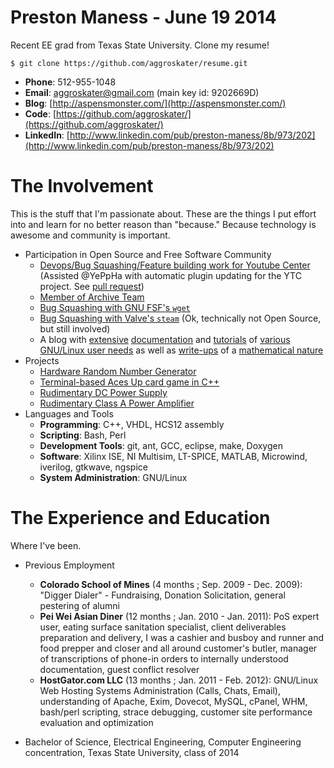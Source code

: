 # Preston Maness - June 19 2014

Recent EE grad from Texas State University. Clone my resume! 

`$ git clone https://github.com/aggroskater/resume.git`

* __Phone__: 512-955-1048 
* __Email__: aggroskater@gmail.com (main key id: 9202669D)
* __Blog__: [http://aspensmonster.com/](http://aspensmonster.com/) 
* __Code__: [https://github.com/aggroskater/](https://github.com/aggroskater/) 
* __LinkedIn__: [http://www.linkedin.com/pub/preston-maness/8b/973/202](http://www.linkedin.com/pub/preston-maness/8b/973/202)

# The Involvement

This is the stuff that I'm passionate about. These are the things I put effort 
into and learn for no better reason than "because." Because technology is 
awesome and community is important.

* Participation in Open Source and Free Software Community
    * [Devops/Bug Squashing/Feature building work for Youtube Center](https://github.com/YePpHa/YouTubeCenter/issues/219) (Assisted @YePpHa with automatic plugin updating for the YTC project. See [pull request](https://github.com/YePpHa/YouTubeCenter/pull/222))
    * [Member of Archive Team](http://www.archiveteam.org/index.php?title=Special%3ASearch&search=aggroskater&go=Go)
    * [Bug Squashing with GNU FSF's `wget`](https://savannah.gnu.org/bugs/index.php?36570)
    * [Bug Squashing with Valve's `steam`](https://github.com/ValveSoftware/steam-for-linux/issues/753) (Ok, technically not Open Source, but still involved)
    * A blog with [extensive](http://aspensmonster.com/2013/01/19/updated-procedures-for-installing-steam-for-linux-beta-on-debian-gnulinux-testingwheezy/) 
      [documentation](http://aspensmonster.com/2011/10/22/setting-up-a-pxe-netboot-server-for-network-installations-of-gnulinux/) 
      and [tutorials](http://aspensmonster.com/2011/09/11/installing-prboom-and-dosbox-without-root-privileges/) 
      of [various GNU/Linux user needs](http://aspensmonster.com/2011/08/04/shell-scripting-for-pottermore/)
      as well as [write-ups](http://aspensmonster.com/2009/12/27/find-the-maclaurin-series-for-sqrtx1/) 
      of a [mathematical nature](http://aspensmonster.com/2010/11/19/a-blood-brain-pharmacokinetic-model/)
* Projects
    * [Hardware Random Number Generator](https://github.com/aggroskater/ee4390-senior-design-i/)
    * [Terminal-based Aces Up card game in C++](https://github.com/aggroskater/cardgame.git)
    * [Rudimentary DC Power Supply](https://github.com/aggroskater/ee3350-project/blob/master/final-psu.png)
    * [Rudimentary Class A Power Amplifier](https://github.com/aggroskater/ee3350-project/blob/master/final-schem.png)
* Languages and Tools
    * __Programming__: C++, VHDL, HCS12 assembly
    * __Scripting__: Bash, Perl
    * __Development Tools__: git, ant, GCC, eclipse, make, Doxygen
    * __Software__: Xilinx ISE, NI Multisim, LT-SPICE, MATLAB, Microwind,
      iverilog, gtkwave, ngspice
    * __System Administration__: GNU/Linux 

# The Experience and Education

Where I've been.

* Previous Employment
    * __Colorado School of Mines__ (4 months ; Sep. 2009 - Dec. 2009): "Digger
      Dialer" - Fundraising, Donation Solicitation, general pestering of alumni
    * __Pei Wei Asian Diner__ (12 months ; Jan. 2010 - Jan. 2011): PoS expert
      user, eating surface sanitation specialist, client deliverables
preparation and delivery, I was a cashier and busboy and runner and food
prepper and closer and all around customer's butler, manager of transcriptions
of phone-in orders to internally understood documentation, guest conflict
resolver
    * __HostGator.com LLC__ (13 months ; Jan. 2011 - Feb. 2012): GNU/Linux Web
      Hosting Systems Administration (Calls, Chats, Email), understanding of
Apache, Exim, Dovecot, MySQL, cPanel, WHM, bash/perl scripting, strace
debugging, customer site performance evaluation and optimization
 
* Bachelor of Science, Electrical Engineering, Computer Engineering
  concentration, Texas State University, class of 2014
